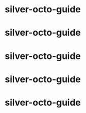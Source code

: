 # silver-octo-guide
# silver-octo-guide
# silver-octo-guide
# silver-octo-guide
# silver-octo-guide
